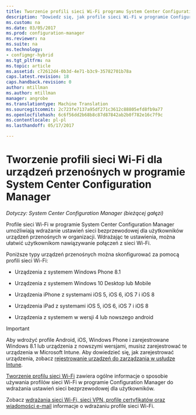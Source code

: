 ```yaml
---
title: Tworzenie profili sieci Wi-Fi programu System Center Configuration Manager | Dokumentacja firmy Microsoft
description: "Dowiedz się, jak profile sieci Wi-Fi w programie Configuration Manager umożliwiają wdrażanie ustawień sieci bezprzewodowej dla użytkowników urządzeń przenośnych w organizacji."
ms.custom: na
ms.date: 03/05/2017
ms.prod: configuration-manager
ms.reviewer: na
ms.suite: na
ms.technology:
- configmgr-hybrid
ms.tgt_pltfrm: na
ms.topic: article
ms.assetid: c72612d4-0b3d-4e71-b3c9-35782701b78a
caps.latest.revision: 18
caps.handback.revision: 0
author: mtillman
ms.author: mtillman
manager: angrobe
ms.translationtype: Machine Translation
ms.sourcegitcommit: 2c723fe7137a95df271c3612c88805efd8fb9a77
ms.openlocfilehash: 6c6f56dd2b68b8c87d87842ab2b0f782e16c7f9c
ms.contentlocale: pl-pl
ms.lasthandoff: 05/17/2017

---
```

# <a name="how-to-create-wi-fi-profiles-for-mobile-devices-in-system-center-configuration-manager"></a>Tworzenie profili sieci Wi-Fi dla urządzeń przenośnych w programie System Center Configuration Manager

*Dotyczy: System Center Configuration Manager (bieżącej gałęzi)*

Profile sieci Wi-Fi w programie System Center Configuration Manager umożliwiają wdrażanie ustawień sieci bezprzewodowej dla użytkowników urządzeń przenośnych w organizacji. Wdrażając te ustawienia, można ułatwić użytkownikom nawiązywanie połączeń z sieci Wi-Fi.  

Poniższe typy urządzeń przenośnych można skonfigurować za pomocą profili sieci Wi-Fi:  

-   Urządzenia z systemem Windows Phone 8.1  

-   Urządzenia z systemem Windows 10 Desktop lub Mobile  

-   Urządzenia iPhone z systemami iOS 5, iOS 6, iOS 7 i iOS 8  

-   Urządzenia iPad z systemami iOS 5, iOS 6, iOS 7 i iOS 8  

-   Urządzenia z systemem w wersji 4 lub nowszego android

> [!IMPORTANT]  
>  Aby wdrożyć profile Android, iOS, Windows Phone i zarejestrowane Windows 8.1 lub urządzenia z nowszymi wersjami, musisz zarejestrować te urządzenia w Microsoft Intune. Aby dowiedzieć się, jak zarejestrować urządzenia, zobacz [rejestrowanie urządzeń do zarządzania w usłudze Intune](https://docs.microsoft.com/intune/deploy-use/enroll-devices-in-microsoft-intune).  

[Tworzenie profilu sieci Wi-Fi](../../protect/deploy-use/create-wifi-profiles.md#create-a-wi-fi-profile) zawiera ogólne informacje o sposobie używania profilów sieci Wi-Fi w programie Configuration Manager do wdrażania ustawień sieci bezprzewodowej dla użytkowników.

Zobacz [wdrażania sieci Wi-Fi, sieci VPN, profile certyfikatów oraz wiadomości e-mail](../../protect/deploy-use/deploy-wifi-vpn-email-cert-profiles.md) informacje o wdrażaniu profile sieci Wi-Fi.

